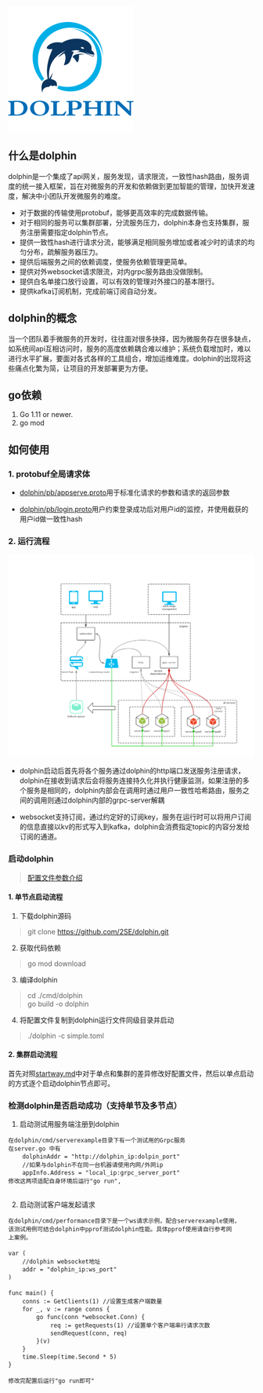 ![dolphin logo](./document/256px%20png.png)

## 什么是dolphin
dolphin是一个集成了api网关，服务发现，请求限流，一致性hash路由，服务调度的统一接入框架，旨在对微服务的开发和依赖做到更加智能的管理，加快开发速度，解决中小团队开发微服务的难度。
- 对于数据的传输使用protobuf，能够更高效率的完成数据传输。
- 对于相同的服务可以集群部署，分流服务压力，dolphin本身也支持集群，服务注册需要指定dolphin节点。
- 提供一致性hash进行请求分流，能够满足相同服务增加或者减少时的请求的均匀分布，疏解服务器压力。
- 提供后端服务之间的依赖调度，使服务依赖管理更简单。
- 提供对外websocket请求限流，对内grpc服务路由没做限制。
- 提供白名单接口放行设置，可以有效的管理对外接口的基本限行。
- 提供kafka订阅机制，完成前端订阅自动分发。

## dolphin的概念
当一个团队着手微服务的开发时，往往面对很多抉择，因为微服务存在很多缺点，如系统间api互相访问时，服务的高度依赖耦合难以维护；系统负载增加时，难以进行水平扩展，要面对各式各样的工具组合，增加运维难度。dolphin的出现将这些痛点化繁为简，让项目的开发部署更为方便。



## go依赖
1. Go 1.11 or newer.
2. go mod 
## 如何使用

### 1. protobuf全局请求体
- [dolphin/pb/appserve.proto](./pb/appserve.proto)用于标准化请求的参数和请求的返回参数

- [dolphin/pb/login.proto](./pb/login.proto)用户约束登录成功后对用户id的监控，并使用截获的用户id做一致性hash

### 2. 运行流程
![single dolphin](./document/single%20dolphin.png)
 
- dolphin启动后首先将各个服务通过dolphin的http端口发送服务注册请求，dolphin在接收到请求后会将服务连接持久化并执行健康监测，如果注册的多个服务是相同的，dolphin内部会在调用时通过用户一致性哈希路由，服务之间的调用则通过dolphin内部的grpc-server解耦

- websocket支持订阅，通过约定好的订阅key，服务在运行时可以将用户订阅的信息直接以kv的形式写入到kafka，dolphin会消费指定topic的内容分发给订阅的通道。

### 启动dolphin
> [配置文件参数介绍](./document/config.md)
#### 1. 单节点启动流程
1. 下载dolphin源码
>git clone https://github.com/2SE/dolphin.git
2. 获取代码依赖
>go mod download
3. 编译dolphin
>cd ./cmd/dolphin \
go build -o dolphin
4. 将配置文件复制到dolphin运行文件同级目录并启动
>./dolphin -c simple.toml

#### 2. 集群启动流程
首先对照[startway.md](./document/startway.md)中对于单点和集群的差异修改好配置文件，然后以单点启动的方式逐个启动dolphin节点即可。

### 检测dolphin是否启动成功（支持单节及多节点）
1. 启动测试用服务端注册到dolphin
```
在dolphin/cmd/serverexample目录下有一个测试用的Grpc服务 
在server.go 中有 
    dolphinAddr = "http://dolphin_ip:dolpin_port"
    //如果与dolphin不在同一台机器请使用内网/外网ip
    appInfo.Address = "local_ip:grpc_server_port" 
修改这两项适配自身环境后运行"go run",
             	
```

2. 启动测试客户端发起请求
```
在dolphin/cmd/performance目录下是一个ws请求示例，配合serverexample使用，
该测试用例可结合dolphin中pprof测试dolphin性能。具体pprof使用请自行参考网
上案例。

var (
	//dolphin websocket地址
	addr = "dolphin_ip:ws_port"
)

func main() {
	conns := GetClients(1) //设置生成客户端数量
	for _, v := range conns {
		go func(conn *websocket.Conn) {
			req := getRequests(1) //设置单个客户端串行请求次数
			sendRequest(conn, req)
		}(v)
	}
	time.Sleep(time.Second * 5)
}

修改完配置后运行"go run即可"
```
